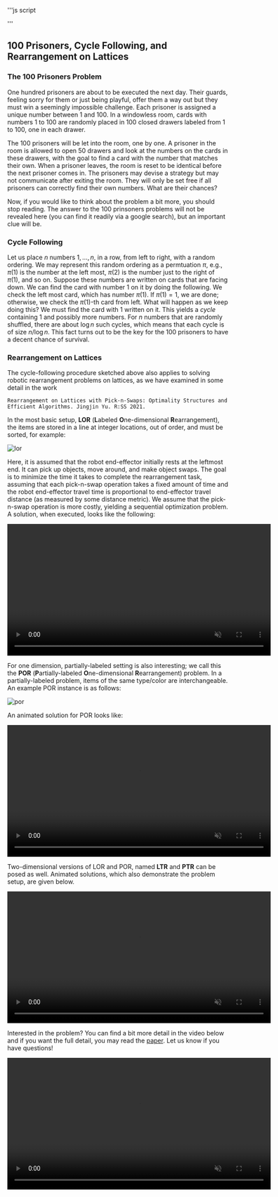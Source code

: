 '''js script
<script src="https://utteranc.es/client.js"
        repo="optmly/optmly.github.io"
        issue-term="url"
        theme="preferred-color-scheme"
        crossorigin="anonymous"
        async>
</script>
'''
## 100 Prisoners, Cycle Following, and Rearrangement on Lattices 

### The 100 Prisoners Problem 
One hundred prisoners are about to be executed the next day. Their guards, feeling sorry for them
or just being playful, offer them a way out but they must win a seemingly impossible challenge. 
Each prisoner is assigned a unique number between 1 and 100. In a windowless room, cards with 
numbers 1 to 100 are randomly placed in 100 closed drawers labeled from 1 to 100, one in each drawer. 

The 100 prisoners will be let into the room, one by one. A prisoner in the room is allowed to open 
50 drawers and look at the numbers on the cards in these drawers, with the goal to find a card with 
the number that matches their own. When a prisoner leaves, the room is reset to be identical before
the next prisoner comes in. The prisoners may devise a strategy but may not communicate after exiting 
the room. They will only be set free if all prisoners can correctly find their own numbers. What are 
their chances? 

Now, if you would like to think about the problem a bit more, you should stop reading. The answer to 
the 100 prinsoners problems will not be revealed here (you can find it readily via a google search), 
but an important clue will be.

### Cycle Following 

Let us place $n$ numbers $1, \ldots, n$, in a row, from left to right, with a random ordering. We may 
represent this random ordering as a permtuation $\pi$, e.g., $\pi(1)$ is the number at the left most,
$\pi(2)$ is the number just to the right of $\pi(1)$, and so on. Suppose these numbers are written on 
cards that are facing down. We can find the card with number $1$ on it by doing the following. We 
check the left most card, which has number $\pi(1)$. If $\pi(1) = 1$, we are done; otherwise, we check
the $\pi(1)$-th card from left. What will happen as we keep doing this? We must find the card with $1$ 
written on it. This yields a _cycle_ containing $1$ and possibly more numbers. For $n$ numbers that are 
randomly shuffled, there are about $\log n$ such cycles, which means that each cycle is of size 
$n/\log n$. This fact turns out to be the key for the 100 prisoners to have a decent chance of 
survival. 

### Rearrangement on Lattices

The cycle-following procedure sketched above also applies to solving robotic rearrangement problems on 
lattices, as we have examined in some detail in the work

```
Rearrangement on Lattices with Pick-n-Swaps: Optimality Structures and 
Efficient Algorithms. Jingjin Yu. R:SS 2021. 
```

In the most basic setup, **LOR** (**L**abeled **O**ne-dimensional **R**earrangement), the items are stored 
in a line at integer locations, out of order, and must be sorted, for example:

![lor](https://user-images.githubusercontent.com/23622170/120925830-6ec2d600-c6a8-11eb-922a-9e461c318255.png)



Here, it is assumed that the robot end-effector initially rests at the leftmost end. It can pick up objects, 
move around, and make object swaps. The goal is to minimize the time it takes to complete the rearrangement 
task, assuming that each pick-n-swap operation takes a fixed amount of time and the robot end-effector travel 
time is proportional to end-effector travel distance (as measured by some distance metric). We assume that 
the pick-n-swap operation is more costly, yielding a sequential optimization problem. A solution, when 
executed, looks like the following: 

 <video width="600" src="https://user-images.githubusercontent.com/23622170/120925809-518e0780-c6a8-11eb-9931-5f97f4c119ca.mp4" data-canonical-src="https://user-images.githubusercontent.com/23622170/120925809-518e0780-c6a8-11eb-9931-5f97f4c119ca.mp4" controls="controls" muted="muted" class="d-block rounded-bottom-2 width-fit" style="max-height:640px;">
</video>


For one dimension, partially-labeled setting is also interesting; we call this the **POR** (**P**artially-labeled **O**ne-dimensional **R**earrangement) problem. In a partially-labeled problem, items of the same type/color are interchangeable. An example POR instance is as follows: 

![por](https://user-images.githubusercontent.com/23622170/120927745-f2cc8c00-c6af-11eb-8a20-a74d3e217e80.png)

An animated solution for POR looks like:

<video width="600" src="https://user-images.githubusercontent.com/23622170/120927857-55be2300-c6b0-11eb-99ad-65a574035edf.mp4" data-canonical-src="https://user-images.githubusercontent.com/23622170/120927857-55be2300-c6b0-11eb-99ad-65a574035edf.mp4" controls="controls" muted="muted" class="d-block rounded-bottom-2 width-fit" style="max-height:640px;">
</video>
  
Two-dimensional versions of LOR and POR, named **LTR** and **PTR** can be posed as well. Animated solutions, which also demonstrate the problem setup, are given below. 

<video width="600" src="https://user-images.githubusercontent.com/23622170/120928336-4213bc00-c6b2-11eb-8f30-cc0ef23b4981.mp4" data-canonical-src="https://user-images.githubusercontent.com/23622170/120928336-4213bc00-c6b2-11eb-8f30-cc0ef23b4981.mp4" controls="controls" muted="muted" class="d-block rounded-bottom-2 width-fit" style="max-height:640px;">
</video>

Interested in the problem? You can find a bit more detail in the video below and if you want the full detail, you may read the [paper](https://arxiv.org/abs/2105.05366). Let us know if you have questions! 

<video width="600" src="https://user-images.githubusercontent.com/35314983/122662057-1a1a6300-d15e-11eb-8df6-880906a93845.mp4" data-canonical-src="https://user-images.githubusercontent.com/35314983/122662057-1a1a6300-d15e-11eb-8df6-880906a93845.mp4" controls="controls" muted="muted" class="d-block rounded-bottom-2 width-fit" style="max-height:640px;">
</video>
